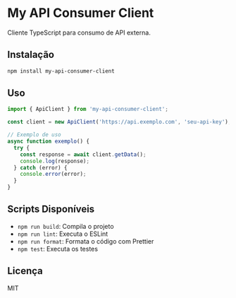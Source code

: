 # My API Consumer Client

Cliente TypeScript para consumo de API externa.

## Instalação

```bash
npm install my-api-consumer-client
```

## Uso

```typescript
import { ApiClient } from 'my-api-consumer-client';

const client = new ApiClient('https://api.exemplo.com', 'seu-api-key');

// Exemplo de uso
async function exemplo() {
  try {
    const response = await client.getData();
    console.log(response);
  } catch (error) {
    console.error(error);
  }
}
```

## Scripts Disponíveis

- `npm run build`: Compila o projeto
- `npm run lint`: Executa o ESLint
- `npm run format`: Formata o código com Prettier
- `npm test`: Executa os testes

## Licença

MIT
